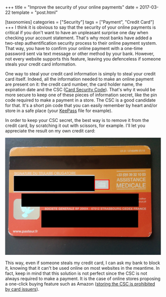 +++
title = "Improve the security of your online payments"
date = 2017-03-22
template = "post.html"

[taxonomies]
categories = ["Security"]
tags = ["Payment", "Credit Card"]
+++
I think it is obvious to say that the security of your online payments is
critical if you don't want to have an unpleasant surprise one day when checking
your account statement. That's why most banks have added a two-step
authentification security process to their online payment system. That way, you
have to confirm your online payment with a one-time password sent via text
message or other method by your bank. However, not every website supports this
feature, leaving you defenceless if someone steals your credit card information.

<!-- more -->

One way to steal your credit card information is simply to steal your credit
card itself. Indeed, all the information needed to make an online payment are
present on it: the credit card number, the card holder name, the expiration date
and the CSC ([Card Security Code][CSC]). That's why it would be more secure to
keep one of these pieces of information secret, like the pin code required to
make a payment in a store. The CSC is a good candidate for that. It's a short
pin code that you can easily remember by heart and/or store in a safe place
(your [KeePass][keepass] file for example).

In order to keep your CSC secret, the best way is to remove it from the credit
card, by scratching it out with scissors, for example. I'll let you appreciate
the result on my own credit card:

![Example of a CSC which has been scratched out](credit_card_csc.png)

This way, even if someone steals my credit card, I can ask my bank to block it,
knowing that it can't be used online on most websites in the meantime. In fact,
keep in mind that this solution is not perfect since the CSC is not always
required to make a payment. It is the case of online stores proposing a
one-click buying feature such as Amazon ([storing the CSC is prohibited by card
issuers][CSC storage]).

 [CSC]: https://en.wikipedia.org/wiki/Card_security_code
 [CSC storage]: https://en.wikipedia.org/wiki/Card_security_code#Security_benefits
 [keepass]: https://keepass.info/
